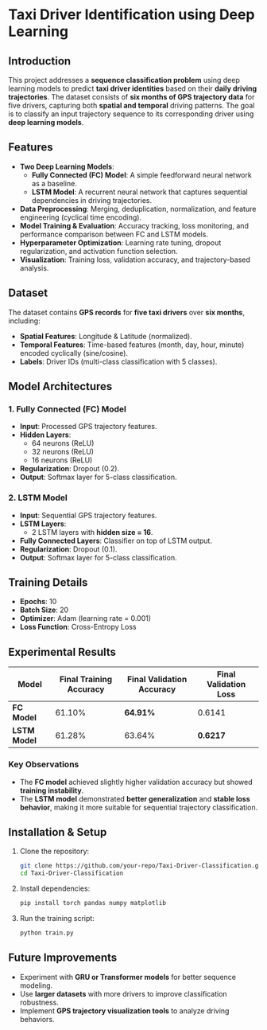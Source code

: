 

# Taxi Driver Identification using Deep Learning  

## Introduction  
This project addresses a **sequence classification problem** using deep learning models to predict **taxi driver identities** based on their **daily driving trajectories**. The dataset consists of **six months of GPS trajectory data** for five drivers, capturing both **spatial and temporal** driving patterns. The goal is to classify an input trajectory sequence to its corresponding driver using **deep learning models**.  

## Features  
- **Two Deep Learning Models**:  
  - **Fully Connected (FC) Model**: A simple feedforward neural network as a baseline.  
  - **LSTM Model**: A recurrent neural network that captures sequential dependencies in driving trajectories.  
- **Data Preprocessing**: Merging, deduplication, normalization, and feature engineering (cyclical time encoding).  
- **Model Training & Evaluation**: Accuracy tracking, loss monitoring, and performance comparison between FC and LSTM models.  
- **Hyperparameter Optimization**: Learning rate tuning, dropout regularization, and activation function selection.  
- **Visualization**: Training loss, validation accuracy, and trajectory-based analysis.  

## Dataset  
The dataset contains **GPS records** for **five taxi drivers** over **six months**, including:  
- **Spatial Features**: Longitude & Latitude (normalized).  
- **Temporal Features**: Time-based features (month, day, hour, minute) encoded cyclically (sine/cosine).  
- **Labels**: Driver IDs (multi-class classification with 5 classes).  

## Model Architectures  

### **1. Fully Connected (FC) Model**  
- **Input**: Processed GPS trajectory features.  
- **Hidden Layers**:  
  - 64 neurons (ReLU)  
  - 32 neurons (ReLU)  
  - 16 neurons (ReLU)  
- **Regularization**: Dropout (0.2).  
- **Output**: Softmax layer for 5-class classification.  

### **2. LSTM Model**  
- **Input**: Sequential GPS trajectory features.  
- **LSTM Layers**:  
  - 2 LSTM layers with **hidden size = 16**.  
- **Fully Connected Layers**: Classifier on top of LSTM output.  
- **Regularization**: Dropout (0.1).  
- **Output**: Softmax layer for 5-class classification.  

## Training Details  
- **Epochs**: 10  
- **Batch Size**: 20  
- **Optimizer**: Adam (learning rate = 0.001)  
- **Loss Function**: Cross-Entropy Loss  

## Experimental Results  

| Model  | Final Training Accuracy | Final Validation Accuracy | Final Validation Loss |  
|--------|------------------------|--------------------------|----------------------|  
| **FC Model** | 61.10% | **64.91%** | 0.6141 |  
| **LSTM Model** | 61.28% | 63.64% | **0.6217** |  

### **Key Observations**  
- The **FC model** achieved slightly higher validation accuracy but showed **training instability**.  
- The **LSTM model** demonstrated **better generalization** and **stable loss behavior**, making it more suitable for sequential trajectory classification.  

## Installation & Setup  
1. Clone the repository:  
   ```sh
   git clone https://github.com/your-repo/Taxi-Driver-Classification.git  
   cd Taxi-Driver-Classification  
   ```  
2. Install dependencies:  
   ```sh
   pip install torch pandas numpy matplotlib  
   ```  
3. Run the training script:  
   ```sh
   python train.py  
   ```  

## Future Improvements  
- Experiment with **GRU or Transformer models** for better sequence modeling.  
- Use **larger datasets** with more drivers to improve classification robustness.  
- Implement **GPS trajectory visualization tools** to analyze driving behaviors.  

